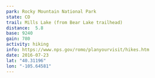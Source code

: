 ```yaml
---
park: Rocky Mountain National Park
state: CO
trail: Mills Lake (from Bear Lake trailhead)
distance:  5.8
base: 9240
gain: 780
activity: hiking
info: https://www.nps.gov/romo/planyourvisit/hikes.htm
date: 2016-07-23
lat: "40.31196"
lon: "-105.64581"
---
```


